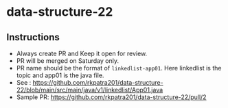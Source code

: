 # data-structure-22

## Instructions
* Always create PR and Keep it open for review. 
* PR will be merged on Saturday only.
* PR name should be the format of `linkedlist-app01`. Here linkedlist is the topic and app01 is the java file.
* See : https://github.com/rkpatra201/data-structure-22/blob/main/src/main/java/v1/linkedlist/App01.java
* Sample PR: https://github.com/rkpatra201/data-structure-22/pull/2
